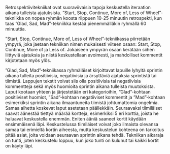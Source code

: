 Retrospektiivitekniikat ovat suoraviivaisia tapoja keskustella iteraation aikana tulleista ajatuksista. 
”Start, Stop, Continue, More of, Less of Wheel”-tekniikka on nopea ryhmän koosta riippuen 10-25 
minuutin retrospekti, kun taas ”Glad, Sad, Mad”-tekniikka kestää pienemmälläkin ryhmällä 60 minuuttia.

”Start, Stop, Continue, More of, Less of Wheel”-tekniikassa piirretään ympyrä, joka jaetaan 
tekniikan nimen mukaisesti viiteen osaan: Start, Stop, Continue, More of ja Less of. Jokaiseen 
ympyrän osaan kerätään siihen liittyviä ajatuksia ja niistä keskustellaan avoimesti, ja mahdolliset 
kommentit kirjotetaan myös ylös.

 ”Glad, Sad, Mad”-tekniikassa ryhmäläiset kirjoittavat lapuille lyhyitä sprintin aikana tulleita 
 positiivisia, negatiivisia ja ärsyttäviä ajatuksia sprintistä tai tiimistä. Lappujen tekstit voivat 
 siis olla positiivisia tai negatiivisia kommentteja sekä myös huomioita sprintin aikana tulleista 
 muutoksista. Laput kootaan yhteen ja järjestetään eri kategorioihin, ”Glad”-kohtaan positiiviset 
 huomiot, ”Sad”-kohtaan negatiiviset kommentit ja ”Mad”-kohtaan esimerkiksi sprintin aikana ilmaantuneita 
 tiimistä johtumattomia ongelmia. Samaa aihetta koskevat laput asetetaan päällekkäin. Seuraavaksi 
 tiimiläiset saavat äänestää tiettyä määrää kortteja, esimerkiksi 5 eri korttia, joista he haluavat 
 keskustella enemmän. Eniten ääniä saaneet kortit käydään ensimmäisenä läpi. Keskustelussa tiimiläiset 
 voivat joko ilmaista olevansa samaa tai erimieltä kortin aiheesta, mutta keskustelun kohteena on 
 tarkoitus pitää asiat, joita voidaan seuraavan sprintin aikana tehdä. Tekniikan aikaraja on tunti, 
 joten keskustelu loppuu, kun joko tunti on kulunut tai kaikki kortit on käyty läpi. 